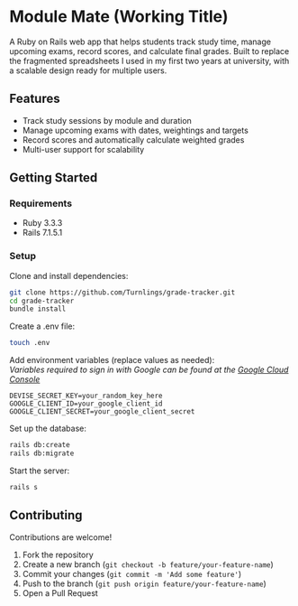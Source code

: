 # Module Mate (Working Title)

A Ruby on Rails web app that helps students track study time, manage upcoming exams, record scores, and calculate final grades. Built to replace the fragmented spreadsheets I used in my first two years at university, with a scalable design ready for multiple users.

## Features

- Track study sessions by module and duration
- Manage upcoming exams with dates, weightings and targets
- Record scores and automatically calculate weighted grades
- Multi-user support for scalability

## Getting Started

### Requirements

- Ruby 3.3.3
- Rails 7.1.5.1

### Setup

Clone and install dependencies:
```bash
git clone https://github.com/Turnlings/grade-tracker.git
cd grade-tracker
bundle install
```

Create a .env file:
```bash
touch .env
```

Add environment variables (replace values as needed):  
*Variables required to sign in with Google can be found at the [Google Cloud Console](https://console.cloud.google.com/)*
```env
DEVISE_SECRET_KEY=your_random_key_here
GOOGLE_CLIENT_ID=your_google_client_id
GOOGLE_CLIENT_SECRET=your_google_client_secret
```

Set up the database:
```bash
rails db:create
rails db:migrate
```

Start the server:
```bash
rails s
```

## Contributing  
Contributions are welcome!  
1. Fork the repository  
2. Create a new branch (`git checkout -b feature/your-feature-name`)  
3. Commit your changes (`git commit -m 'Add some feature'`)  
4. Push to the branch (`git push origin feature/your-feature-name`)  
5. Open a Pull Request  